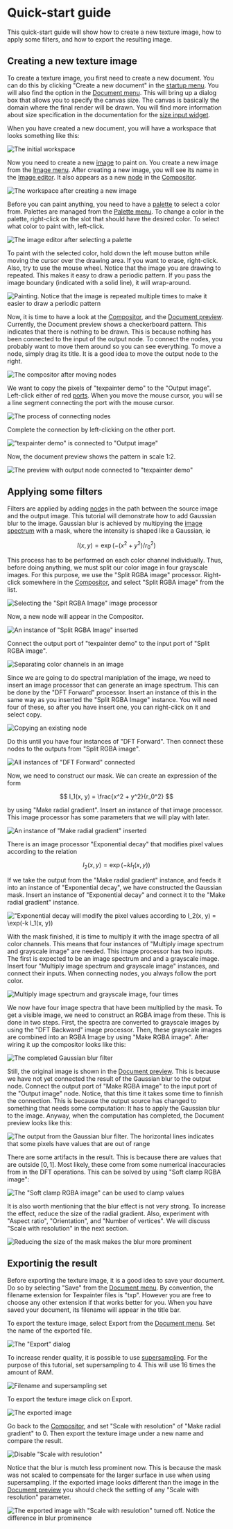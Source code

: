 # Quick-start guide
This quick-start guide will show how to create a new texture image, how to apply some filters, and
how to export the resulting image.

## Creating a new texture image

To create a texture image, you first need to create a new document. You can do this by clicking
"Create a new document" in the <a href="../app/startup_menu.html">startup menu</a>. You will also
find the option in the <a href="../app/document_menu.html">Document menu</a>. This will bring up a
dialog box that allows you to specify the canvas size. The canvas is basically the domain where the
final render will be drawn. You will find more information about size specification in the
documentation for the <a href="../app/size_input.html">size input widget</a>.

When you have created a new document, you will have a workspace that looks something like this:

![The initial workspace](workspace_init.png)

Now you need to create a new <a href="../glossary.html#image">image</a> to paint on. You create a
new image from the <a href="../app/image_menu.html">Image menu</a>. After creating a new image, you
will see its name in the <a href="../app/image_editor.html">Image editor</a>. It also appears as a
new <a href="../glossary.html#node">node</a> in the <a href="../app/compositor.html">Compositor</a>.

![The workspace after creating a new image](workspace_with_new_image.png)

Before you can paint anything, you need to have a <a href="../glossary.html#palette">palette</a> to
select a color from. Palettes are managed from the <a href="../app/palette_menu">Palette menu</a>.
To change a color in the palette, right-click on the slot that should have the desired color. To
select what color to paint with, left-click.

![The image editor after selecting a palette](image_editor_with_palette.png)

To paint with the selected color, hold down the left mouse button while moving the cursor over the
drawing area. If you want to erase, right-click. Also, try to use the mouse wheel. Notice that the
image you are drawing to repeated. This makes it easy to draw a periodic pattern. If you pass the
image boundary (indicated with a solid line), it will wrap-around.

![Painting. Notice that the image is repeated multiple times to make it easier to draw a periodic
pattern](painting.png)

Now, it is time to have a look at the <a href="../app/compositor.html">Compositor</a>, and the
<a href="../app/document_preview.html">Document preview</a>. Currently, the Document preview shows
a checkerboard pattern. This indicates that there is nothing to be drawn. This is because nothing
has been connected to the input of the output node. To connect the nodes, you probably want to move
them around so you can see everything. To move a node, simply drag its title. It is a good idea to
move the output node to the right.

![The compositor after moving nodes](compositor_after_organizing.png)

We want to copy the pixels of "texpainter demo" to the "Output image". Left-click either of red
<a href="../glossary.html#port">ports</a>. When you move the mouse cursor, you will se a line
segment connecting the port with the mouse cursor.

![The process of connecting nodes](connecting_nodes.png)

Complete the connection by left-clicking on the other port.

!["texpainter demo" is connected to "Output image"](nodes_connected.png)

Now, the document preview shows the pattern in scale 1:2.

![The preview with output node connected to "texpainter demo"](document_preview_with_connected_output.png)

## Applying some filters

Filters are applied by adding <a href="../glossary.html#node">node</a>s in the path between the
source image and the output image. This tutorial will demonstrate how to add Gaussian blur to the
image. Gaussian blur is achieved by multipying the <a href="../glossary.html#image_spectrum">image
spectrum</a> with a mask, where the intensity is shaped like a Gaussian, ie

$$
I(x, y) = \exp(-(x^2 + y^2)/r_0^2)
$$

This process has to be performed on each color channel individually. Thus, before doing anything,
we must split our color image in four grayscale images. For this purpose, we use the
"Split RGBA image" processor. Right-click somewhere in the
<a href="../app/compositor.html">Compositor</a>, and select "Split RGBA image" from the list.

![Selecting the "Spit RGBA Image" image processor](select_split_rgba_image.png)

Now, a new node will appear in the Compositor.

![An instance of "Split RGBA Image" inserted](split_rgba_image_inserted.png)

Connect the output port of "texpainter demo" to the input port of "Split RGBA image".

![Separating color channels in an image](split_rgba_image.png)

Since we are going to do spectral maniplation of the image, we need to insert an image processor
that can generate an image spectrum. This can be done by the "DFT Forward" processor. Insert an
instance of this in the same way as you inserted the "Split RGBA Image" instance. You will need four
of these, so after you have insert one, you can right-click on it and select copy.

![Copying an existing node](copy_node.png)

Do this until you have four instances of "DFT Forward". Then connect these nodes to the outputs from
"Split RGBA image".

![All instances of "DFT Forward" connected](dft_forward_connected.png)

Now, we need to construct our mask. We can create an expression of the form

$$
I_1(x, y) = \frac{x^2 + y^2}{r_0^2}
$$

by using "Make radial gradient". Insert an instance of that image processor. This image processor
has some parameters that we will play with later.

![An instance of "Make radial gradient" inserted](make_radial_gradient_inserted.png)

There is an image processor "Exponential decay" that modifies pixel values according to the relation

$$
I_2(x, y) = \exp(-k I_1(x, y))
$$

If we take the output from the "Make radial gradient" instance, and feeds it into an instance of
"Exponential decay", we have constructed the Gaussian mask. Insert an instance of
"Exponential decay" and connect it to the "Make radial gradient" instance.

!["Exponential decay will modify the pixel values according to $I_2(x, y) = \exp(-k I_1(x, y))$
](exp_decay_connected.png)

With the mask finished, it is time to multiply it with the image spectra of all color channels. This
means that four instances of "Multiply image spectrum and grayscale image" are needed. This image
processor has two inputs. The first is expected to be an image spectrum and and a grayscale image.
Insert four "Multiply image spectrum and grayscale image" instances, and connect their inputs. When
connecting nodes, you always follow the port color.

![Multiply image spectrum and grayscale image, four times](mult_spectrum_by_gray.png)

We now have four image spectra that have been multiplied by the mask. To get a visible image, we
need to construct an RGBA image from these. This is done in two steps. First, the spectra are
converted to grayscale images by using the "DFT Backward" image processor. Then, these grayscale
images are combined into an RGBA Image by using "Make RGBA image". After wiring it up the compositor
looks like this:

![The completed Gaussian blur filter](back_to_rgba_image.png)

Still, the original image is shown in the <a href="../app/document_preview.html">Document
preview</a>. This is because we have not yet connected the result of the Gaussian blur to the
output node. Connect the output port of "Make RGBA image" to the input port of the "Output image"
node. Notice, that this time it takes some time to finnish the connection. This is because the
output source has changed to something that needs some computation: It has to apply the Gaussian
blur to the image. Anyway, when the computation has completed, the Document preview looks like this:

![The output from the Gaussian blur filter. The horizontal lines indicates that some pixels have
values that are out of range](filtered_1.png)

There are some artifacts in the result. This is because there are values that are outside $[0, 1]$.
Most likely, these come from some numerical inaccuracies from in the DFT operations. This can be
solved by using "Soft clamp RGBA image":

![The "Soft clamp RGBA image" can be used to clamp values](gaussian_blur_with_soft_clamp.png)

It is also worth mentioning that the blur effect is not very strong. To increase the effect, reduce
the size of the radial gradient. Also, experiment with "Aspect ratio", "Orientation", and "Number
of vertices". We will discuss "Scale with resolution" in the next section.

![Reducing the size of the mask makes the blur more prominent](gaussian_blur_smaller_mask.png)


## Exportinig the result

Before exporting the texture image, it is a good idea to save your document. Do so by selecting
"Save" from the <a href="../app/document_menu.html">Document menu</a>. By convention, the filename
extension for Texpainter files is "txp". However you are free to choose any other extension if that
works better for you. When you have saved your document, its filename will appear in the title bar.

To export the texture image, select Export from the <a href="../app/document_menu.html">Document
menu</a>. Set the name of the exported file.

![The "Export" dialog](../app/export_dlg.png)

To increase render quality, it is possible to use
<a href="../glossary.html#isupersampling">supersampling</a>. For the purpose of this tutorial, set
supersampling to 4. This will use 16 times the amount of RAM.

![Filename and supersampling set](export_dlg_with_name_and_supersampling_set.png)

To export the texture image click on Export.

![The exported image](my_export.png)

Go back to the <a href="../app/compositor.html">Compositor</a>, and set "Scale with resolution" of
"Make radial gradient" to 0. Then export the texture image under a new name and compare the result.

![Disable "Scale with resulotion"](scale_with_resolution_off.png)

Notice that the blur is mutch less prominent now. This is because the mask was not scaled to
compensate for the larger surface in use when using supersampling. If the exported image looks
different than the image in the <a href="../app/document_preview.html">Document preview</a> you
should check the setting of any "Scale with resolution" parameter.

![The exported image with "Scale with resulotion" turned off. Notice the difference in blur
prominence](my_export_2.png)
